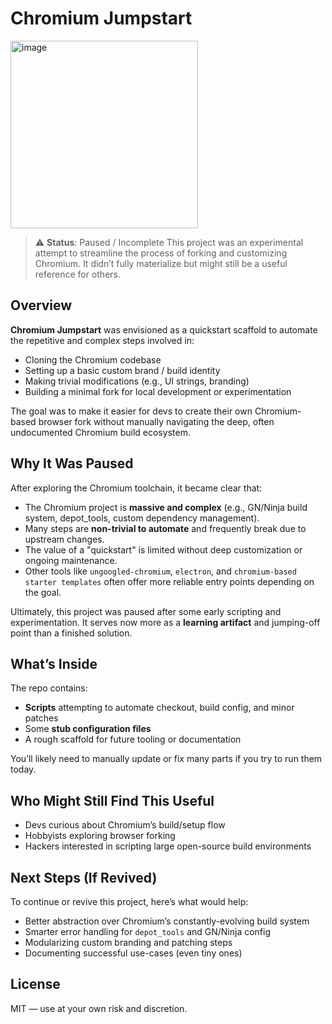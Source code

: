 # Chromium Jumpstart
<img width="300" height="300" alt="image" src="https://github.com/user-attachments/assets/26d54b60-344a-4e31-94d8-31794df4c245" />

> ⚠️ **Status**: Paused / Incomplete
> This project was an experimental attempt to streamline the process of forking and customizing Chromium. It didn’t fully materialize but might still be a useful reference for others.

## Overview

**Chromium Jumpstart** was envisioned as a quickstart scaffold to automate the repetitive and complex steps involved in:

* Cloning the Chromium codebase
* Setting up a basic custom brand / build identity
* Making trivial modifications (e.g., UI strings, branding)
* Building a minimal fork for local development or experimentation

The goal was to make it easier for devs to create their own Chromium-based browser fork without manually navigating the deep, often undocumented Chromium build ecosystem.

## Why It Was Paused

After exploring the Chromium toolchain, it became clear that:

* The Chromium project is **massive and complex** (e.g., GN/Ninja build system, depot\_tools, custom dependency management).
* Many steps are **non-trivial to automate** and frequently break due to upstream changes.
* The value of a "quickstart" is limited without deep customization or ongoing maintenance.
* Other tools like `ungoogled-chromium`, `electron`, and `chromium-based starter templates` often offer more reliable entry points depending on the goal.

Ultimately, this project was paused after some early scripting and experimentation. It serves now more as a **learning artifact** and jumping-off point than a finished solution.

## What’s Inside

The repo contains:

* **Scripts** attempting to automate checkout, build config, and minor patches
* Some **stub configuration files**
* A rough scaffold for future tooling or documentation

You’ll likely need to manually update or fix many parts if you try to run them today.

## Who Might Still Find This Useful

* Devs curious about Chromium’s build/setup flow
* Hobbyists exploring browser forking
* Hackers interested in scripting large open-source build environments

## Next Steps (If Revived)

To continue or revive this project, here’s what would help:

* Better abstraction over Chromium’s constantly-evolving build system
* Smarter error handling for `depot_tools` and GN/Ninja config
* Modularizing custom branding and patching steps
* Documenting successful use-cases (even tiny ones)

## License

MIT — use at your own risk and discretion.
